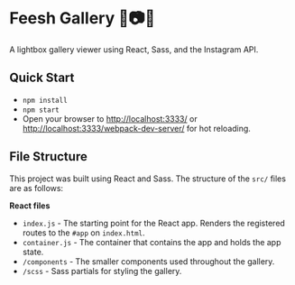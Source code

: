 # Feesh Gallery 🐠📷👀

A lightbox gallery viewer using React, Sass, and the Instagram API.

## Quick Start

- `npm install`
- `npm start`
- Open your browser to [http://localhost:3333/](http://localhost:3333/) or [http://localhost:3333/webpack-dev-server/](http://localhost:3333/webpack-dev-server/) for hot reloading.

## File Structure
This project was built using React and Sass. The structure of the `src/` files are as follows:

**React files**
- `index.js` - The starting point for the React app. Renders the registered routes to the `#app` on `index.html`.
- `container.js` - The container that contains the app and holds the app state.
- `/components` - The smaller components used throughout the gallery.
- `/scss` - Sass partials for styling the gallery.
